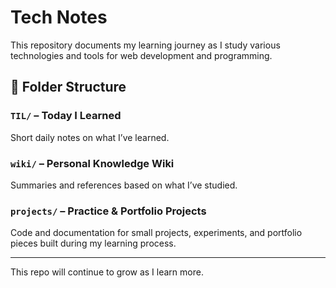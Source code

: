 # Tech Notes

This repository documents my learning journey as I study various technologies and tools for web development and programming.  

## 📁 Folder Structure

### `TIL/` – Today I Learned  
Short daily notes on what I’ve learned.

### `wiki/` – Personal Knowledge Wiki  
Summaries and references based on what I’ve studied.

### `projects/` – Practice & Portfolio Projects  
Code and documentation for small projects, experiments, and portfolio pieces built during my learning process.

---

This repo will continue to grow as I learn more.
